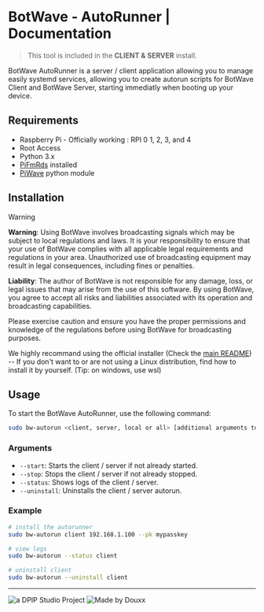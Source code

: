# BotWave - AutoRunner | Documentation

> This tool is included in the **CLIENT & SERVER** install.

BotWave AutoRunner is a server / client application allowing you to manage easily systemd services, allowing you to create autorun scripts for BotWave Client and BotWave Server, starting immediatly when booting up your device.

## Requirements
* Raspberry Pi - Officially working : RPI 0 1, 2, 3, and 4
* Root Access
* Python 3.x
* [PiFmRds](https://github.com/ChristopheJacquet/PiFmRds) installed
* [PiWave](https://github.com/douxxtech/piwave) python module

## Installation

> [!WARNING]
> **Warning**: Using BotWave involves broadcasting signals which may be subject to local regulations and laws. It is your responsibility to ensure that your use of BotWave complies with all applicable legal requirements and regulations in your area. Unauthorized use of broadcasting equipment may result in legal consequences, including fines or penalties.
>
> **Liability**: The author of BotWave is not responsible for any damage, loss, or legal issues that may arise from the use of this software. By using BotWave, you agree to accept all risks and liabilities associated with its operation and broadcasting capabilities.
>
> Please exercise caution and ensure you have the proper permissions and knowledge of the regulations before using BotWave for broadcasting purposes.


We highly recommand using the official installer (Check the [main README](/README.md)) -- If you don't want to or are not using a Linux distribution, find how to install it by yourself. (Tip: on windows, use wsl)

## Usage
To start the BotWave AutoRunner, use the following command:

```bash
sudo bw-autorun <client, server, local or all> [additional arguments to add to command line]
```

### Arguments
* `--start`: Starts the client / server if not already started.
* `--stop`: Stops the client / server if not already stopped.
* `--status`: Shows logs of the client / server.
* `--uninstall`: Uninstalls the client / server autorun.

### Example
```bash
# install the autorunner
sudo bw-autorun client 192.168.1.100 --pk mypasskey

# view logs
sudo bw-autorun --status client

# uninstall client
sudo bw-autorun --uninstall client

```

---

![a DPIP Studio Project](https://madeby.dpip.lol)
![Made by Douxx](https://madeby.douxx.tech)
